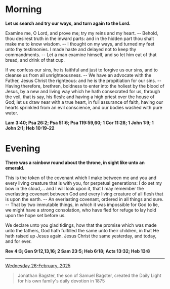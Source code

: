 # Morning

**Let us search and try our ways, and turn again to the Lord.**
 
Examine me, O Lord, and prove me; try my reins and my heart. -- Behold, thou desirest truth in the inward parts: and in the hidden part thou shalt make me to know wisdom. -- I thought on my ways, and turned my feet unto thy testimonies. I made haste and delayed not to keep thy commandments. -- Let a man examine himself, and so let him eat of that bread, and drink of that cup.
 
If we confess our sins, he is faithful and just to forgive us our sins, and to cleanse us from all unrighteousness. -- We have an advocate with the Father, Jesus Christ the righteous: and he is the propitiation for our sins. -- Having therefore, brethren, boldness to enter into the holiest by the blood of Jesus, by a new and living way which he hath consecrated for us, through the veil, that is say, his flesh: and having a high priest over the house of God; let us draw near with a true heart, in full assurance of faith, having our hearts sprinkled from an evil conscience, and our bodies washed with pure water.  

**Lam 3:40; Psa 26:2; Psa 51:6; Psa 119:59,60; 1 Cor 11:28; 1 John 1:9; 1 John 2:1; Heb 10:19‑22**

# Evening

**There was a rainbow round about the throne, in sight like unto an emerald.**
 
This is the token of the covenant which I make between me and you and every living creature that is with you, for perpetual generations: I do set my bow in the cloud,... and I will look upon it, that I may remember the everlasting covenant between God and every living creature of all flesh that is upon the earth. -- An everlasting covenant, ordered in all things and sure. -- That by two immutable things, in which it was impossible for God to lie, we might have a strong consolation, who have fled for refuge to lay hold upon the hope set before us.
 
We declare unto you glad tidings, how that the promise which was made unto the fathers, God hath fulfilled the same unto their children, in that He hath raised up Jesus again. Jesus Christ the same yesterday, and today, and for ever.  

**Rev 4:3; Gen 9:12,13,16; 2 Sam 23:5; Heb 6:18; Acts 13:32; Heb 13:8**

---

[Wednesday 26-February, 2025](https://t.me/s/daily_light)

> Jonathan Bagster, the son of Samuel Bagster, created the Daily Light for his own family's daily devotion in 1875

